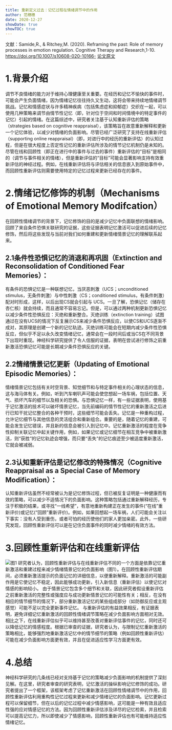 ```yaml
---
title: 重新定义过去：记忆过程在情绪调节中的作用
author: 范穗穗
date: 2020-12-27
showDate: true
showTOC: true
---
```

文献：Samide,R., & Ritchey,M. (2020). Reframing the past: Role of memory processes in emotion regulation. Cognitive Therapy and Research,1-10. https://doi.org/10.1007/s10608-020-10166-
[论文原文](../Source_Files/2020-12-27-FSS1.pdf)
# 1.背景介绍
调节不良情绪的能力对于维持心理健康至关重要。在经历和记忆不愉快的事件时，可能会产生负面情绪，因为情绪记忆往往持久又生动，这将会带来持续地情绪调节挑战。记忆和情感症状与许多精神疾病（包括焦虑症和抑郁症）交织在一起，可以使用几种策略来调节由情节性记忆（即，针对位于空间和时间情境中的特定事件的记忆）引起的情绪。在这篇综述中，研究者关注基于认知重新评估的策略（strategies based on cognitive reappraisal），该策略旨在故意重新解释和更新一个记忆体验，以减少对情绪的负面影响。尽管已经广泛研究了支持在线重新评估（supporting online reappraisal）（即，对进行中的经历的重新评估）的认知过程，但是在很大程度上否定性记忆的重新评估所涉及的情节记忆机制仍是未知的。
尽管在线和回顾性（即正在进行中的事件与过去的事件）重新评估的“目标”是相同的（调节与事件相关的情绪），但是重新评估的“目标”可能会显著影响支持有效重新评估的神经过程。例如，在线重新评估将与评估相关的信息嵌入到原始事件中，而回顾性重新评估则需要使用特定的记忆过程来更新已经存在的事件。
# 2.情绪记忆修饰的机制（Mechanisms of Emotional Memory  Modifcation）
在回顾性情绪调节的背景下，记忆修饰的目的是减少记忆中负面联想的情绪影响。回顾了来自条件恐惧关联研究的证据，这些证据表明记忆激活可以促进后续的记忆修饰，然后将这些发现与当前对我们如何重建和更新情绪情景记忆的理解联系起来。
## 2.1条件性恐惧记忆的消退和再巩固（Extinction and Reconsolidation of Conditioned Fear Memories）：
有条件的恐惧记忆是一种联想记忆，当厌恶刺激（UCS；unconditioned stimulus，无条件刺激）与中性刺激（CS；conditioned stimulus，有条件刺激）配对时形成，这样，以后出现CS就会引起与 UCS。一旦了解，恐惧记忆（储存在杏仁核）就会持续，而且通常不容易忘记。但是，可以通过两种机制更新恐惧记忆以减少条件性恐惧反应：灭绝和重新整合。灭绝训练（extinction training）试图通过在没有UCS的情况下反复展示CS来减少条件恐惧反应，以使CS和UCS逐渐不成对，其原理是创建一个新的记忆轨迹。灭绝训练可能会在短期内减少条件性恐惧反应，但似乎不足以永久改变情绪记忆，通常会在一段时间后或当CS在不同背景下出现时重现。神经科学研究提供了令人信服的证据，表明在尝试进行修饰之前重新激活恐惧记忆可能是长期减少条件恐惧反应的关键。
## 2.2情绪情景记忆更新（Updating of Emotional Episodic Memories）：
情绪情景记忆包括有关时空背景、知觉细节和与特定事件相关的心理状态的信息，这与海马体有关。例如，听到汽车喇叭声可能会使您想起一场车祸，包括位置、天气、损坏汽车的细节以及相关的恐惧。与恐惧记忆一样，有一些证据表明，使用基于记忆激活的技术可以破坏情景记忆，当先前编码的情节性记忆的重新激活之后进行已知干扰记忆整合的各种干预时，这些细节可能会丢失。记忆是一种重构过程，允许记忆细节与其他信息的灵活组合和重新组合。重要的是，随着记忆的重建，可能会发生记忆错误，并且新的信息会被引入到记忆中。记忆重新激活的程度在竞争性抑制关联记忆中起关键作用，例如，如果记忆或记忆细节在相互竞争中被重新激活，则“获胜”的记忆轨迹会增强，而只要“丢失”的记忆痕迹至少被适度重新激活，它就会被减弱。
## 2.3认知重新评估是记忆修改的特殊情况（Cognitive Reappraisal as a Special Case of Memory Modification）：
认知重新评估虽然不经常被认为是记忆修饰过程，但已被反复证明是一种健康而有效的策略，可以减少不适情况下的负面影响。这种策略包括通过重新解释经历，专注于积极的结果，或寻找“一线希望”，有意地重新构建正在发生的事件(“在线”重新评价)或记忆(“回顾”重新评价)。例如，如果回想起一场车祸，人们可能会关注以下事实：没有人受到重伤，或者可怕的经历使他们的家人更加亲密。此外，一些研究发现，回顾性重新评估可以是在记住负面事件的同时减少情绪的有效方法。
# 3.回顾性重新评估和在线重新评估
![图1](../Supporting_Information/2020-12-27-FSS1-Fig1.png)
研究者认为，回顾性重新评估与在线重新评估不同的一个方面是依靠记忆重新激活和重建过程来减少情绪情景记忆的负面影响（图1）。在回顾性重新评估期间，必须重新激活提示的负面记忆的详细信息，以便重新解释。重新激活的可能副作用是它使记忆不稳定，因此能够成功更新，引入新信息（重新评估）以使记忆对情感的影响较小。
由于情景记忆包含多个细节和关联，因此研究者假设重新评估之前重新激活的完整性或强度应与成功更新情景记忆的可能性有关；相反，在没有相应的情节细节的情况下，部分重新激活记忆的某些组成部分（如防御反应或主观感觉）可能不足以完全更新事件记忆。
与重新评估的有益效果相反，有证据表明，避免详细记忆重新激活的回顾性情绪调节策略在减少负面影响方面相对无效。相比之下，在线重新评估似乎可以维持甚至改善对重新评估事件的记忆，同时还可以降低记忆的情感程度。根据已审查的证据，研究者认为，与限制记忆重新激活的策略相比，能够强烈地重新激活记忆中的情节细节的策略（例如回顾性重新评估）可能在减少负面影响方面更有效，并且在促进适应性学习方面更有效。
# 4.总结
神经科学研究的几条线已经对支持基于记忆的策略减少负面影响的机制提供了深刻见解。在这里，研究者审查的研究表明，记忆激活的操纵影响记忆修饰的成功。研究者提出了一个框架，该框架考虑了记忆重新激活在回顾性情绪调节中的作用，回顾性重新评估利用重构性记忆过程来更新和减少情绪记忆的负面影响。记忆更新过程可以保留细节，但在以后的记忆过程中减少情感影响，这可能是一种有效且适应性强的应对情感记忆的方法。因为回顾性重新评估涉及详尽的记忆检索，并且检索可以提高记忆力，所以即使减少了情感影响，回顾性重新评估也有可能维持适应性情绪记忆。

 